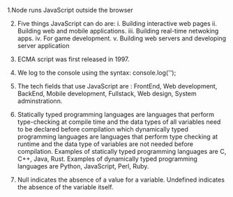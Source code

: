 1.Node runs JavaScript outside the browser

2. Five things JavaScript can do are:
i. Building interactive web pages
ii. Building web and mobile applications.
iii. Building real-time netwoking apps.
iv. For game development.
v. Building web servers and developing server application

3. ECMA script was first released in 1997.

4. We log to the console using the syntax: console.log('');

5. The tech fields that use JavaScript are : FrontEnd, Web development, BackEnd, Mobile development, Fullstack, Web design, System adminstrationn.

6. Statically typed programming languages are languages that perform type-checking at compile time and the data types of all variables need to be declared before compilation which dynamically typed programming languages are languages that perform type checking at runtime and the data type of variables are not needed before compilation.
Examples of statically typed programming languages are C, C++, Java, Rust.
Examples of dynamically typed programming languages are Python, JavaScript, Perl, Ruby.

7. Null indicates the absence of a value for a variable. Undefined indicates the absence of the variable itself.